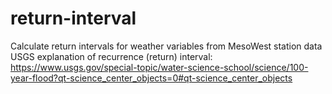 # return-interval
Calculate return intervals for weather variables from MesoWest station data
USGS explanation of recurrence (return) interval: https://www.usgs.gov/special-topic/water-science-school/science/100-year-flood?qt-science_center_objects=0#qt-science_center_objects
